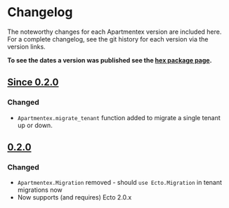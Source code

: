 # Changelog

The noteworthy changes for each Apartmentex version are included here. For a
complete changelog, see the git history for each version via the version links.

**To see the dates a version was published see the [hex package page].**

[hex package page]: https://hex.pm/packages/apartmentex

## [Since 0.2.0]

### Changed

- `Apartmentex.migrate_tenant` function added to migrate a single tenant up or down.

[Since 0.2.0]: https://github.com/Dania02525/apartmentex/compare/v0.2.0...master

## [0.2.0]

### Changed

- `Apartmentex.Migration` removed - should `use Ecto.Migration` in tenant
  migrations now
- Now supports (and requires) Ecto 2.0.x

[0.2.0]: https://github.com/Dania02525/apartmentex/compare/v0.1.0...v0.2.0
